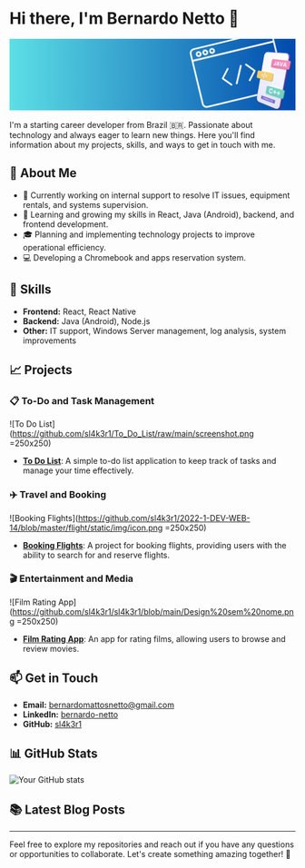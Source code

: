 # Hi there, I'm Bernardo Netto 👋

![Profile Banner](https://github.com/sl4k3r1/sl4k3r1/blob/main/Banner%20para%20Linkedin%20capa%20de%20perfil%20%20para%20programador%20%20%5BTamanho%20original%5D.png)

I'm a starting career developer from Brazil 🇧🇷. Passionate about technology and always eager to learn new things. Here you'll find information about my projects, skills, and ways to get in touch with me.

## 🌟 About Me
- 🔭 Currently working on internal support to resolve IT issues, equipment rentals, and systems supervision.
- 🌱 Learning and growing my skills in React, Java (Android), backend, and frontend development.
- 🎓 Planning and implementing technology projects to improve operational efficiency.
- 💻 Developing a Chromebook and apps reservation system.

## 🚀 Skills
- **Frontend:** React, React Native
- **Backend:** Java (Android), Node.js
- **Other:** IT support, Windows Server management, log analysis, system improvements

## 📈 Projects

### 📋 To-Do and Task Management
![To Do List](https://github.com/sl4k3r1/To_Do_List/raw/main/screenshot.png =250x250)
- **[To Do List](https://github.com/sl4k3r1/To_Do_List)**: A simple to-do list application to keep track of tasks and manage your time effectively.

### ✈️ Travel and Booking
![Booking Flights](https://github.com/sl4k3r1/2022-1-DEV-WEB-14/blob/master/flight/static/img/icon.png =250x250)
- **[Booking Flights](https://github.com/sl4k3r1/2022-1-DEV-WEB-14)**: A project for booking flights, providing users with the ability to search for and reserve flights.

### 🎬 Entertainment and Media
![Film Rating App](https://github.com/sl4k3r1/sl4k3r1/blob/main/Design%20sem%20nome.png =250x250)
- **[Film Rating App](https://github.com/sl4k3r1/Film_Rating_App)**: An app for rating films, allowing users to browse and review movies.

## 📫 Get in Touch
- **Email:** [bernardomattosnetto@gmail.com](mailto:bernardomattosnetto@gmail.com)
- **LinkedIn:** [bernardo-netto](https://www.linkedin.com/in/bernardo-netto/)
- **GitHub:** [sl4k3r1](https://github.com/sl4k3r1)

## 📊 GitHub Stats
![Your GitHub stats](https://github-readme-stats.vercel.app/api?username=sl4k3r1&show_icons=true&theme=radical)

## 📚 Latest Blog Posts
<!-- BLOG-POST-LIST:START -->
<!-- BLOG-POST-LIST:END -->

---

Feel free to explore my repositories and reach out if you have any questions or opportunities to collaborate. Let's create something amazing together! 🚀
